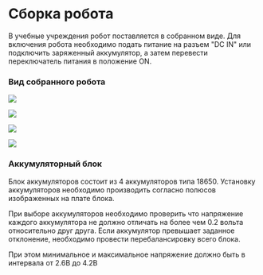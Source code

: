 # Сборка робота

В учебные учреждения робот поставляется в собранном виде. Для включения робота необходимо подать питание на разъем "DC IN" или подключить заряженный аккумулятор, а затем перевести переключатель питания в положение ON.

### Вид собранного робота

![](../.gitbook/assets/IMG\_0716.JPG)

![](../.gitbook/assets/IMG\_0719.JPG)

![](../.gitbook/assets/IMG\_0718.JPG)

![](../.gitbook/assets/IMG\_0717.JPG)

### Аккумуляторный блок

Блок аккумуляторов состоит из 4 аккумуляторов типа 18650. Установку аккумуляторов необходимо производить согласно полюсов изображенных на плате блока.

При выборе аккумуляторов необходимо проверить что напряжение каждого аккумулятора не должно отличать на более чем 0.2 вольта относительно друг друга. Если аккумулятор превышает заданное отклонение, необходимо провести перебалансировку всего блока.

При этом минимальное и максимальное напряжение должно быть в интервала от 2.6В до 4.2В
